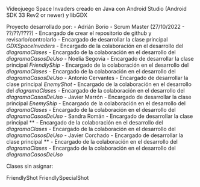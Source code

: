 Videojuego Space Invaders creado en Java con Android Studio (Android SDK 33 Rev2 or newer) y libGDX

Proyecto desarrollado por:
    - Adrián Borio
        - Scrum Master (27/10/2022 - ??/??/????)
        - Encargado de crear el repositorio de github y revisarlo/controlarlo
        - Encargado de desarrollar la clase principal *GDXSpaceInvaders*
        - Encargado de la colaboración en el desarrollo del *diagramaClases*
        - Encargado de la colaboración en el desarrollo del *diagramaCasosDeUso*
    - Noelia Segovia
        - Encargado de desarrollar la clase principal *FriendlyShip*
        - Encargado de la colaboración en el desarrollo del *diagramaClases*
        - Encargado de la colaboración en el desarrollo del *diagramaCasosDeUso*
    - Antonio Cervantes
        - Encargado de desarrollar la clase principal *EnemyShot*
        - Encargado de la colaboración en el desarrollo del *diagramaClases*
        - Encargado de la colaboración en el desarrollo del *diagramaCasosDeUso*
    - Javier Marrón
        - Encargado de desarrollar la clase principal *EnemyShip*
        - Encargado de la colaboración en el desarrollo del *diagramaClases*
        - Encargado de la colaboración en el desarrollo del *diagramaCasosDeUso*
    - Sandra Román
        - Encargado de desarrollar la clase principal **
        - Encargado de la colaboración en el desarrollo del *diagramaClases*
        - Encargado de la colaboración en el desarrollo del *diagramaCasosDeUso*
    - Javier Corchado
        - Encargado de desarrollar la clase principal **
        - Encargado de la colaboración en el desarrollo del *diagramaClases*
        - Encargado de la colaboración en el desarrollo del *diagramaCasosDeUso*

Clases sin asignar:

FriendlyShot
FriendlySpecialShot